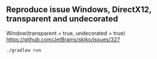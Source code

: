 ## Reproduce issue Windows, DirectX12, transparent and undecorated
Window(transparent = true, undecorated = true)
https://github.com/JetBrains/skiko/issues/327

`./gradlew run`
